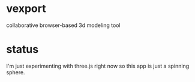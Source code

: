 vexport
=======

collaborative browser-based 3d modeling tool

status
======

I'm just experimenting with three.js right now so this app is just a spinning
sphere.
